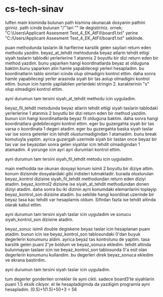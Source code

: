 # cs-tech-sinav
lutfen main kisminda bulunan path kismina okunacak dosyanin pathini giriniz. path icinde bulunan "/"'lari "\" ile degistiriniz.
ornek; "C:\Users\Applicant Assesment Test_4_EK_AtFil\board1.txt" yerine  "C:/Users/Applicant Assesment Test_4_EK_AtFil/board1.txt" seklinde.

puan methodunda taslarin ilk harflerine karsilik gelen sayilari return eden methodu yazdim.
beyaz_at_tehdit mehtodunda beyaz atlarin tehdit ettigi siyah taslarin tablodki yerlerlerine 1 atanmis 2 boyutlu bir dizi return eden bir method yazdim. bunu yaparken
hangi koordinatlarda beyaz at olduguna baktim.bunu yaparken atin hamle yapabilecegi yerleri hesapladim. bu koordinatlarin tablo sinirlari icinde olup olmadigini kontrol ettim. 
daha sonra hamle yapabilecegi yerler arasinda siyah bir tas aolup olmadigini kontrol ettim. bunun icin hamle yapilabilen yerlerdeki stringin 2. karakterinin "s" olup olmadigini 
kontrol ettim.

ayni durumun tam tersini siyah_at_tehdit methodu icin uyguladim.

beyaz_fil_tehdit metodunda beyaz atlarin tehdit ettigi siyah taslarin tablodaki yerlerlerine 1 atanmis 2 boyutlu bir dizi return eden bir method yazdim. bunun icin hangi
koordinatlarda beyaz fil olduguna baktim. daha sonra hangi koordinatlara gidebilecegini kontrol ettim. eger bu guzergahta siyah bir tas varsa o koordinata 1 degeri atadim.
eger bu guzergahta baska siyah taslar var ise sonra gelenler icin tehdit olusturmadigindan 1 atamadim. bunu break komutuyla yaptim. ayrica guzergah uzerinde siyah bir tastan
once beyaz bir tas var ise beyazdan sonra gelen siyahlar icin tehdit olmadigindan 1 atamadim. 4 yorunge icin ayri ayri durumlari kontrol ettim.

ayni durumun tam tersini siyah_fil_tehdit metodu icin uyguladim.

main methodda ise okunan dosyayi konum isimli 2 boyutlu bir diziye attim. konum dizisinde dosyalardaki gibi indisleri tutmaktadir. burada olusturulan beyaz_kontrol dizisine
siyah_fil_tehdit methodundan return eden diziyi atadim. beyaz_kontrol2 dizisine ise siyah_at_tehdit methodundan donen diziyi atadim. daha sonra bu iki dizinin ayni konumdaki
elemanlarini toplayip beyaz_kontrol_son dizisine atadim. bu sekilde hangi koordinat uzerinde bir beyaz tasa kac tehdit var hesaplamis oldum. Sifirdan fazla ise tehdit altinda 
olarak kabul ettim.

ayni durumun tam tersini siyah taslar icin uyguladim ve sonucu siyah_kontrol_son dizisine atadim.

beyaz_sonuc isimli double degiskene beyaz taslar icin hesaplanan puanı atadim. bunun icin ise beyaz_kontrol_son tablosundaki 0'dan buyuk degerlerin konumunu aldim. ayrica beyaz 
tas kontrolunu de yaptim. tasa karsilik gelen puani 2'ye boldum ve beyaz_sonuca ekledim. tehdit altinda bulunmayan taslaer icin ise beyaz_kontrol_son tablosunda 0'a esit olan 
degerlerin konumunu kullandim. bu degerleri direk beyaz_sonuca ekledim ve ekrana bastirdim.

ayni durumun tam tersini siyah taslar icin uyguladim.

tum degerler gonderilen ornekler ile ayni cikti. sadece board3'te siyahlarin puani 1.5 eksik cikiyor. el ile hesapladigimda da yazdigim programla ayni hesapladim. 
(0.5)+1(1.5)+50+3 = 56
